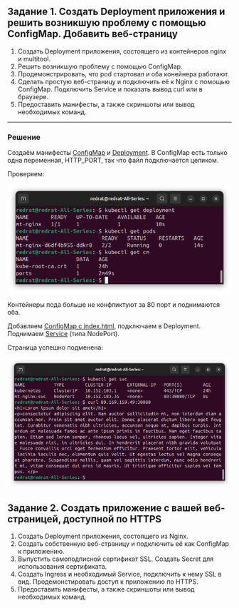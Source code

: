 ## Задание 1. Создать Deployment приложения и решить возникшую проблему с помощью ConfigMap. Добавить веб-страницу

1. Создать Deployment приложения, состоящего из контейнеров nginx и multitool.
2. Решить возникшую проблему с помощью ConfigMap.
3. Продемонстрировать, что pod стартовал и оба конейнера работают.
4. Сделать простую веб-страницу и подключить её к Nginx с помощью ConfigMap. Подключить Service и показать вывод curl или в браузере.
5. Предоставить манифесты, а также скриншоты или вывод необходимых команд.

---

### Решение

Создаём манифесты [ConfigMap](k8s/config/ports-cm.yml) и [Deployment](k8s/deployment/mt-nginx.yml). В ConfigMap есть только одна переменная, HTTP_PORT, так что файл подключается целиком.

Проверяем:

![alt text](img/1.1.png)

Контейнеры пода больше не конфликтуют за 80 порт и поднимаются оба.

Добавляем [ConfigMap с index.html](k8s/config/nginx-files-cm.yml), подключаем в Deployment. Поднимаем [Service](k8s/service/mt-nginx.yml) (типа NodePort).

Страница успешно подменена:

![alt text](img/1.2.png)

## Задание 2. Создать приложение с вашей веб-страницей, доступной по HTTPS 

1. Создать Deployment приложения, состоящего из Nginx.
2. Создать собственную веб-страницу и подключить её как ConfigMap к приложению.
3. Выпустить самоподписной сертификат SSL. Создать Secret для использования сертификата.
4. Создать Ingress и необходимый Service, подключить к нему SSL в вид. Продемонстировать доступ к приложению по HTTPS. 
4. Предоставить манифесты, а также скриншоты или вывод необходимых команд.